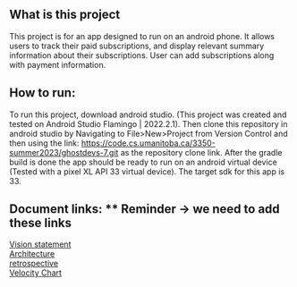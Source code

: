 ## What is this project
This project is for an app designed to run on an android phone. It allows users to track their paid subscriptions, and display relevant summary information about their subscriptions. User can add subscriptions along with payment information.

## How to run:
To run this project, download android studio. (This project was created and tested on Android Studio Flamingo | 2022.2.1). Then clone this repository in android studio by Navigating to File>New>Project from Version Control  and then using the link: https://code.cs.umanitoba.ca/3350-summer2023/ghostdevs-7.git as the repository clone link. After the gradle build is done the app should be ready to run on an android virtual device (Tested with a pixel XL API 33 virtual device).
The target sdk for this app is 33. 

## Document links:      ** Reminder -> we need to add these links
[Vision statement]()  
[Architecture]()  
[retrospective]()  
[Velocity Chart]()  
